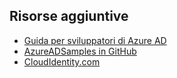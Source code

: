 ## Risorse aggiuntive

- [Guida per sviluppatori di Azure AD](active-directory-developers-guide.md)
- [AzureADSamples in GitHub](https://github.com/AzureAdSamples)
- [CloudIdentity.com](http://cloudidentity.com)

<!---HONumber=AcomDC_0323_2016-->